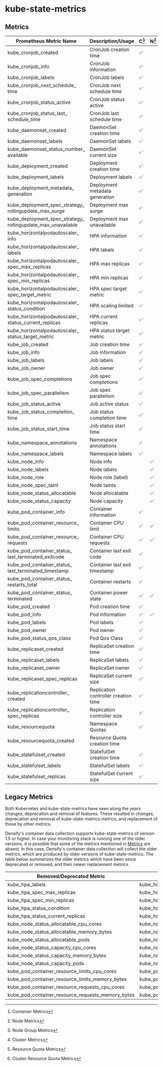 # kube-state-metrics

## Metrics

| Prometheus Metric Name                                           | Description/Usage                    | C[^1]              | N[^2]              | NG[^3]             | Cl[^4]             | RQ[^5]             | CRQ[^6] |
| ---------------------------------------------------------------- | ------------------------------------ | ------------------ | ------------------ | ------------------ | ------------------ | ------------------ | ------- |
| kube_cronjob_created                                             | CronJob creation time                | :white_check_mark: |                    |                    |                    |                    |         |
| kube_cronjob_info                                                | CronJob information                  | :white_check_mark: |                    |                    |                    |                    |         |
| kube_cronjob_labels                                              | CronJob labels                       | :white_check_mark: |                    |                    |                    |                    |         |
| kube_cronjob_next_schedule_<br/>time                             | CronJob next schedule time           | :white_check_mark: |                    |                    |                    |                    |         |
| kube_cronjob_status_active                                       | CronJob status active                | :white_check_mark: |                    |                    |                    |                    |         |
| kube_cronjob_status_last_<br/>schedule_time                      | CronJob last schedule time           | :white_check_mark: |                    |                    |                    |                    |         |
| kube_daemonset_created                                           | DaemonSet creation time              | :white_check_mark: |                    |                    |                    |                    |         |
| kube_daemonset_labels                                            | DaemonSet labels                     | :white_check_mark: |                    |                    |                    |                    |         |
| kube_daemonset_status_number_<br/>available                      | DaemonSet current size               | :white_check_mark: |                    |                    |                    |                    |         |
| kube_deployment_created                                          | Deployment creation time             | :white_check_mark: |                    |                    |                    |                    |         |
| kube_deployment_labels                                           | Deployment labels                    | :white_check_mark: |                    |                    |                    |                    |         |
| kube_deployment_metadata_<br/>generation                         | Deployment metadata generation       | :white_check_mark: |                    |                    |                    |                    |         |
| kube_deployment_spec_strategy_<br/>rollingupdate_max_surge       | Deployment max surge                 | :white_check_mark: |                    |                    |                    |                    |         |
| kube_deployment_spec_strategy_<br/>rollingupdate_max_unavailable | Deployment max unavailable           | :white_check_mark: |                    |                    |                    |                    |         |
| kube_horizontalpodautoscaler_<br/>info                           | HPA information                      | :white_check_mark: |                    |                    |                    |                    |         |
| kube_horizontalpodautoscaler_<br/>labels                         | HPA labels                           | :white_check_mark: |                    |                    |                    |                    |         |
| kube_horizontalpodautoscaler_<br/>spec_max_replicas              | HPA max replicas                     | :white_check_mark: |                    |                    |                    |                    |         |
| kube_horizontalpodautoscaler_<br/>spec_min_replicas              | HPA min replicas                     | :white_check_mark: |                    |                    |                    |                    |         |
| kube_horizontalpodautoscaler_<br/>spec_target_metric             | HPA spec target metric               | :white_check_mark: |                    |                    |                    |                    |         |
| kube_horizontalpodautoscaler_<br/>status_condition               | HPA scaling limited                  | :white_check_mark: |                    |                    |                    |                    |         |
| kube_horizontalpodautoscaler_<br/>status_current_replicas        | HPA current replicas                 | :white_check_mark: |                    |                    |                    |                    |         |
| kube_horizontalpodautoscaler_<br/>status_target_metric           | HPA status target metric             | :white_check_mark: |                    |                    |                    |                    |         |
| kube_job_created                                                 | Job creation time                    | :white_check_mark: |                    |                    |                    |                    |         |
| kube_job_info                                                    | Job information                      | :white_check_mark: |                    |                    |                    |                    |         |
| kube_job_labels                                                  | Job labels                           | :white_check_mark: |                    |                    |                    |                    |         |
| kube_job_owner                                                   | Job owner                            | :white_check_mark: |                    |                    |                    |                    |         |
| kube_job_spec_completions                                        | Job spec completions                 | :white_check_mark: |                    |                    |                    |                    |         |
| kube_job_spec_parallelism                                        | Job spec parallelism                 | :white_check_mark: |                    |                    |                    |                    |         |
| kube_job_status_active                                           | Job active status                    | :white_check_mark: |                    |                    |                    |                    |         |
| kube_job_status_completion_<br/>time                             | Job status completion time           | :white_check_mark: |                    |                    |                    |                    |         |
| kube_job_status_start_time                                       | Job status start time                | :white_check_mark: |                    |                    |                    |                    |         |
| kube_namespace_annotations                                       | Namespace annotations                | :white_check_mark: |                    |                    |                    |                    |         |
| kube_namespace_labels                                            | Namespace labels                     | :white_check_mark: |                    |                    |                    |                    |         |
| kube_node_info                                                   | Node info                            |                    | :white_check_mark: |                    |                    |                    |         |
| kube_node_labels                                                 | Node labels                          |                    | :white_check_mark: | :white_check_mark: |                    |                    |         |
| kube_node_role                                                   | Node role (label)                    |                    | :white_check_mark: |                    |                    |                    |         |
| kube_node_spec_taint                                             | Node taints                          |                    | :white_check_mark: |                    |                    |                    |         |
| kube_node_status_allocatable                                     | Node allocatable                     |                    | :white_check_mark: | :white_check_mark: | :white_check_mark: |                    |         |
| kube_node_status_capacity                                        | Node capacity                        |                    | :white_check_mark: | :white_check_mark: | :white_check_mark: |                    |         |
| kube_pod_container_info                                          | Container information                | :white_check_mark: |                    |                    |                    |                    |         |
| kube_pod_container_resource_<br/>limits                          | Container CPU limit                  | :white_check_mark: | :white_check_mark: | :white_check_mark: | :white_check_mark: |                    |         |
| kube_pod_container_resource_<br/>requests                        | Container CPU requests               | :white_check_mark: | :white_check_mark: | :white_check_mark: | :white_check_mark: |                    |         |
| kube_pod_container_status_<br/>last_terminated_exitcode          | Container last exit code             | :white_check_mark: |                    |                    |                    |                    |         |
| kube_pod_container_status_<br/>last_terminated_timestamp         | Container last exit timestamp        | :white_check_mark: |                    |                    |                    |                    |         |
| kube_pod_container_status_<br/>restarts_total                    | Container restarts                   | :white_check_mark: |                    |                    |                    |                    |         |
| kube_pod_container_status_<br/>terminated                        | Container power state                | :white_check_mark: | :white_check_mark: | :white_check_mark: | :white_check_mark: |                    |         |
| kube_pod_created                                                 | Pod creation time                    | :white_check_mark: |                    |                    |                    |                    |         |
| kube_pod_info                                                    | Pod information                      | :white_check_mark: | :white_check_mark: |                    |                    |                    |         |
| kube_pod_labels                                                  | Pod labels                           | :white_check_mark: |                    |                    |                    |                    |         |
| kube_pod_owner                                                   | Pod owner                            | :white_check_mark: |                    |                    |                    |                    |         |
| kube_pod_status_qos_class                                        | Pod Qos Class                        | :white_check_mark: |                    |                    |                    |                    |         |
| kube_replicaset_created                                          | ReplicaSet creation time             | :white_check_mark: |                    |                    |                    |                    |         |
| kube_replicaset_labels                                           | ReplicaSet labels                    | :white_check_mark: |                    |                    |                    |                    |         |
| kube_replicaset_owner                                            | ReplicaSet owner                     | :white_check_mark: |                    |                    |                    |                    |         |
| kube_replicaset_spec_replicas                                    | ReplicaSet current size              | :white_check_mark: |                    |                    |                    |                    |         |
| kube_replicationcontroller_<br/>created                          | Replication controller creation time | :white_check_mark: |                    |                    |                    |                    |         |
| kube_replicationcontroller_<br/>spec_replicas                    | Replication controller size          | :white_check_mark: |                    |                    |                    |                    |         |
| kube_resourcequota                                               | Namespace Quotas                     | :white_check_mark: |                    |                    |                    | :white_check_mark: |         |
| kube_resourcequota_created                                       | Resource Quota creation time         |                    |                    |                    |                    | :white_check_mark: |         |
| kube_statefulset_created                                         | StatefulSet creation time            | :white_check_mark: |                    |                    |                    |                    |         |
| kube_statefulset_labels                                          | StatefulSet labels                   | :white_check_mark: |                    |                    |                    |                    |         |
| kube_statefulset_replicas                                        | StatefulSet current size             | :white_check_mark: |                    |                    |                    |                    |         |

[^1]: Container Metrics
[^2]: Node Metrics
[^3]: Node Group Metrics
[^4]: Cluster Metrics
[^5]: Resource Quota Metrics
[^6]: Cluster Resource Quota Metrics

## Legacy Metrics

Both Kubernetes and kube-state-metrics have seen along the years changes, deprecation and removal of features. These resulted in changes, deprecation and removal of kube-state-metrics metrics, and replacement of those by other metrics. 

Densify's container data collection supports kube-state-metrics of version 1.5 or higher. In case your monitoring stack is running one of the older versions, it is possible that some of the metrics mentioned in [Metrics](#metrics) are absent. In this case, Densify's container data collection will collect the older metrics, which are produced by older versions of kube-state-metrics. The table below summarizes the older metrics which have been since deprecated or removed, and their newer replacement metrics.

| Removed/Deprecated Metric                         | Replaced by Metric                                   |
| ------------------------------------------------- | ---------------------------------------------------- |
| kube_hpa_labels                                   | kube_horizontalpodautoscaler_labels                  |
| kube_hpa_spec_max_replicas                        | kube_horizontalpodautoscaler_spec_max_replicas       |
| kube_hpa_spec_min_replicas                        | kube_horizontalpodautoscaler_spec_min_replicas       |
| kube_hpa_status_condition                         | kube_horizontalpodautoscaler_status_condition        |
| kube_hpa_status_current_replicas                  | kube_horizontalpodautoscaler_status_current_replicas |
| kube_node_status_allocatable_cpu_cores            | kube_node_status_allocatable                         |
| kube_node_status_allocatable_memory_bytes         | kube_node_status_allocatable                         |
| kube_node_status_allocatable_pods                 | kube_node_status_allocatable                         |
| kube_node_status_capacity_cpu_cores               | kube_node_status_capacity                            |
| kube_node_status_capacity_memory_bytes            | kube_node_status_capacity                            |
| kube_node_status_capacity_pods                    | kube_node_status_capacity                            |
| kube_pod_container_resource_limits_cpu_cores      | kube_pod_container_resource_limits                   |
| kube_pod_container_resource_limits_memory_bytes   | kube_pod_container_resource_limits                   |
| kube_pod_container_resource_requests_cpu_cores    | kube_pod_container_resource_requests                 |
| kube_pod_container_resource_requests_memory_bytes | kube_pod_container_resource_requests                 |
